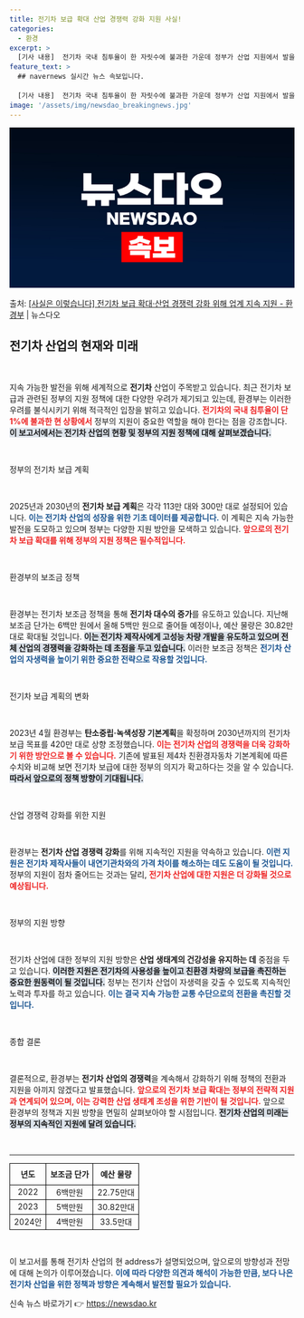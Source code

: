 ```yaml
---
title: 전기차 보급 확대 산업 경쟁력 강화 지원 사실!
categories:
  - 환경
excerpt: >
  [기사 내용]  전기차 국내 침투율이 한 자릿수에 불과한 가운데 정부가 산업 지원에서 발을 빼는 것에 대한 …
feature_text: >
  ## navernews 실시간 뉴스 속보입니다.

  [기사 내용]  전기차 국내 침투율이 한 자릿수에 불과한 가운데 정부가 산업 지원에서 발을 빼는 것에 대한 …
image: '/assets/img/newsdao_breakingnews.jpg'
---
```


![뉴스다오 속보](/assets/img/newsdao_breakingnews.jpg)

<p>출처: <a href="https://newsdao.kr/1781" rel="dofollow">[사실은 이렇습니다] 전기차 보급 확대·산업 경쟁력 강화 위해 업계 지속 지원 - 환경부</a> | 뉴스다오</p>

<h2 data-ke-size="size26">전기차 산업의 현재와 미래</h2>

<p data-ke-size="size16">&nbsp;</p>

지속 가능한 발전을 위해 세계적으로 <b>전기차</b> 산업이 주목받고 있습니다. 최근 전기차 보급과 관련된 정부의 지원 정책에 대한 다양한 우려가 제기되고 있는데, 환경부는 이러한 우려를 불식시키기 위해 적극적인 입장을 밝히고 있습니다. <b><span style="color: #ee2323;">전기차의 국내 침투율이 단 1%에 불과한 현 상황에서</span></b> 정부의 지원이 중요한 역할을 해야 한다는 점을 강조합니다. <b><span style="background-color: #21538527;">이 보고서에서는 전기차 산업의 현황 및 정부의 지원 정책에 대해 살펴보겠습니다.</span></b> 

<p data-ke-size="size16">&nbsp;</p>

정부의 전기차 보급 계획

<p data-ke-size="size16">&nbsp;</p>

2025년과 2030년의 <b>전기차 보급 계획</b>은 각각 113만 대와 300만 대로 설정되어 있습니다. <b><span style="color: #1a5490;">이는 전기차 산업의 성장을 위한 기초 데이터를 제공합니다.</span></b> 이 계획은 지속 가능한 발전을 도모하고 있으며 정부는 다양한 지원 방안을 모색하고 있습니다. <b><span style="color: #ee2323;">앞으로의 전기차 보급 확대를 위해 정부의 지원 정책은 필수적입니다.</span></b>

<p data-ke-size="size16">&nbsp;</p>

환경부의 보조금 정책

<p data-ke-size="size16">&nbsp;</p>

환경부는 전기차 보조금 정책을 통해 <b>전기차 대수의 증가</b>를 유도하고 있습니다. 지난해 보조금 단가는 6백만 원에서 올해 5백만 원으로 줄어들 예정이나, 예산 물량은 30.82만 대로 확대될 것입니다. <b><span style="background-color: #21538527;">이는 전기차 제작사에게 고성능 차량 개발을 유도하고 있으며 전체 산업의 경쟁력을 강화하는 데 초점을 두고 있습니다.</span></b> 이러한 보조금 정책은 <b><span style="color: #1a5490;">전기차 산업의 자생력을 높이기 위한 중요한 전략으로 작용할 것입니다.</span></b>

<p data-ke-size="size16">&nbsp;</p>

전기차 보급 계획의 변화

<p data-ke-size="size16">&nbsp;</p>

2023년 4월 환경부는 <b>탄소중립·녹색성장 기본계획</b>을 확정하며 2030년까지의 전기차 보급 목표를 420만 대로 상향 조정했습니다. <b><span style="color: #ee2323;">이는 전기차 산업의 경쟁력을 더욱 강화하기 위한 방안으로 볼 수 있습니다.</span></b> 기존에 발표된 제4차 친환경자동차 기본계획에 따른 수치와 비교해 보면 전기차 보급에 대한 정부의 의지가 확고하다는 것을 알 수 있습니다. <b><span style="background-color: #21538527;">따라서 앞으로의 정책 방향이 기대됩니다.</span></b>

<p data-ke-size="size16">&nbsp;</p>

산업 경쟁력 강화를 위한 지원

<p data-ke-size="size16">&nbsp;</p>

환경부는 <b>전기차 산업 경쟁력 강화</b>를 위해 지속적인 지원을 약속하고 있습니다. <b><span style="color: #1a5490;">이런 지원은 전기차 제작사들이 내연기관차와의 가격 차이를 해소하는 데도 도움이 될 것입니다.</span></b> 정부의 지원이 점차 줄어드는 것과는 달리, <b><span style="color: #ee2323;">전기차 산업에 대한 지원은 더 강화될 것으로 예상됩니다.</span></b>

<p data-ke-size="size16">&nbsp;</p>

정부의 지원 방향

<p data-ke-size="size16">&nbsp;</p>

전기차 산업에 대한 정부의 지원 방향은 <b>산업 생태계의 건강성을 유지하는 데</b> 중점을 두고 있습니다. <b><span style="background-color: #21538527;">이러한 지원은 전기차의 사용성을 높이고 친환경 차량의 보급을 촉진하는 중요한 원동력이 될 것입니다.</span></b> 정부는 전기차 산업이 자생력을 갖출 수 있도록 지속적인 노력과 투자를 하고 있습니다. <b><span style="color: #1a5490;">이는 결국 지속 가능한 교통 수단으로의 전환을 촉진할 것입니다.</span></b>

<p data-ke-size="size16">&nbsp;</p>

종합 결론

<p data-ke-size="size16">&nbsp;</p>

결론적으로, 환경부는 <b>전기차 산업의 경쟁력</b>을 계속해서 강화하기 위해 정책의 전환과 지원을 아끼지 않겠다고 발표했습니다. <b><span style="color: #ee2323;">앞으로의 전기차 보급 확대는 정부의 전략적 지원과 연계되어 있으며, 이는 강력한 산업 생태계 조성을 위한 기반이 될 것입니다.</span></b> 앞으로 환경부의 정책과 지원 방향을 면밀히 살펴보아야 할 시점입니다. <b><span style="background-color: #21538527;">전기차 산업의 미래는 정부의 지속적인 지원에 달려 있습니다.</span></b> 

<p data-ke-size="size16">&nbsp;</p>

<hr>

<table style="width: 100%; border-collapse: collapse;">
    <tr>
        <th style="text-align: center; height: 30px; border: 1px solid black;"><b>년도</b></th>
        <th style="text-align: center; height: 30px; border: 1px solid black;"><b>보조금 단가</b></th>
        <th style="text-align: center; height: 30px; border: 1px solid black;"><b>예산 물량</b></th>
    </tr>
    <tr>
        <td style="text-align: center; height: 17px; border: 1px solid black;">2022</td>
        <td style="text-align: center; height: 17px; border: 1px solid black;">6백만원</td>
        <td style="text-align: center; height: 17px; border: 1px solid black;">22.75만대</td>
    </tr>
    <tr>
        <td style="text-align: center; height: 17px; border: 1px solid black;">2023</td>
        <td style="text-align: center; height: 17px; border: 1px solid black;">5백만원</td>
        <td style="text-align: center; height: 17px; border: 1px solid black;">30.82만대</td>
    </tr>
    <tr>
        <td style="text-align: center; height: 17px; border: 1px solid black;">2024안</td>
        <td style="text-align: center; height: 17px; border: 1px solid black;">4백만원</td>
        <td style="text-align: center; height: 17px; border: 1px solid black;">33.5만대</td>
    </tr>
</table>

<p data-ke-size="size16">&nbsp;</p>

이 보고서를 통해 전기차 산업의 현 address가 설명되었으며, 앞으로의 방향성과 전망에 대해 논의가 이루어졌습니다. <b><span style="color: #1a5490;">이에 따라 다양한 의견과 해석이 가능한 만큼, 보다 나은 전기차 산업을 위한 정책과 방향은 계속해서 발전할 필요가 있습니다.</span></b> 

신속 뉴스 바로가기 👉 <a href="https://newsdao.kr" rel="dofollow">https://newsdao.kr</a>


